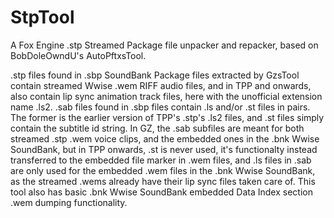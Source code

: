 # StpTool
 A Fox Engine .stp Streamed Package file unpacker and repacker, based on BobDoleOwndU's AutoPftxsTool.

.stp files found in .sbp SoundBank Package files extracted by GzsTool contain streamed Wwise .wem RIFF audio files, and in TPP and onwards, also contain lip sync animation track files, here with the unofficial extension name .ls2.
.sab files found in .sbp files contain .ls and/or .st files in pairs. The former is the earlier version of TPP's .stp's .ls2 files, and .st files simply contain the subtitle id string. In GZ, the .sab subfiles are meant for both streamed .stp .wem voice clips, and the embedded ones in the .bnk Wwise SoundBank, but in TPP onwards, .st is never used, it's functionalty instead transferred to the embedded file marker in .wem files, and .ls files in .sab are only used for the embedded .wem files in the .bnk Wwise SoundBank, as the streamed .wems already have their lip sync files taken care of.
This tool also has basic .bnk Wwise SoundBank embedded Data Index section .wem dumping functionality.
